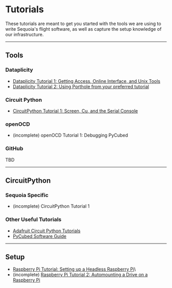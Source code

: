 # Tutorials

These tutorials are meant to get you started with the tools we are using to
write Sequoia's flight software, as well as capture the setup knowledge of our
infrastructure.

--------------------------------------------

## Tools

### Dataplicity

- [Dataplicity Tutorial 1: Getting Access, Online Interface, and Unix
  Tools](dataplicity/tutorial_1.md)
- [Dataplicity Tutorial 2: Using Porthole from your preferred
  tutorial](dataplicity/tutorial_2.md)

### Circuit Python
- [CircuitPython Tutorial 1: Screen, Cu, and the Serial Console](circuit_python/tutorial_1.md)


### openOCD

- (incomplete) openOCD Tutorial 1: Debugging PyCubed

### GitHub

TBD

--------------------------------------------

## CircuitPython

### Sequoia Specific

- (incomplete) CircuitPython Tutorial 1

### Other Useful Tutorials

- [Adafruit Circuit Python
  Tutorials](https://learn.adafruit.com/welcome-to-circuitpython/what-is-circuitpython)
- [PyCubed Software
  Guide](https://www.notion.so/Software-4c5671853de648d6adceedceaa088a81)

--------------------------------------------

## Setup

- [Raspberry Pi Tutorial: Setting up a Headless Raspberry
  Pi](raspberry_pi/tutorial_1.md)\
- (incomplete) [Raspberry Pi Tutorial 2: Automounting a Drive on a Raspberry
  Pi](raspberry_pi/tutorial_2.md)
